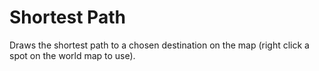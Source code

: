 # Shortest Path

Draws the shortest path to a chosen destination on the map (right click a spot on the world map to use).
